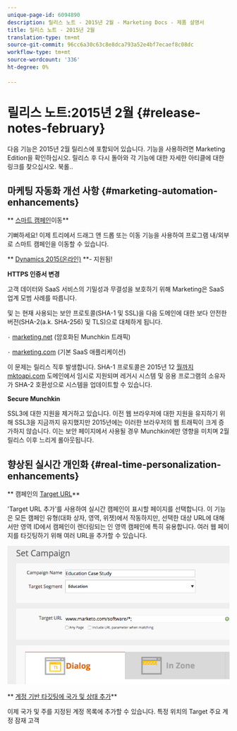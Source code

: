 ```yaml
---
unique-page-id: 6094890
description: 릴리스 노트 - 2015년 2월 - Marketing Docs - 제품 설명서
title: 릴리스 노트 - 2015년 2월
translation-type: tm+mt
source-git-commit: 96cc6a30c63c8e8dca793a52e4bf7ecaef8c08dc
workflow-type: tm+mt
source-wordcount: '336'
ht-degree: 0%

---
```



# 릴리스 노트:2015년 2월 {#release-notes-february}

다음 기능은 2015년 2월 릴리스에 포함되어 있습니다. 기능을 사용하려면 Marketing Edition을 확인하십시오. 릴리스 후 다시 돌아와 각 기능에 대한 자세한 아티클에 대한 링크를 찾으십시오. 북롤..

## 마케팅 자동화 개선 사항 {#marketing-automation-enhancements}

** [스마트 캠페인](../../product-docs/core-marketo-concepts/smart-campaigns/using-smart-campaigns/move-a-smart-campaign.md)이동**

기뻐하세요! 이제 트리에서 드래그 앤 드롭 또는 이동 기능을 사용하여 프로그램 내/외부로 스마트 캠페인을 이동할 수 있습니다.

** [Dynamics 2015(온라인)](http://docs.marketo.com/display/docs/microsoft+dynamics+2013+on-premises) **- 지원됨!

**HTTPS 인증서 변경**

고객 데이터와 SaaS 서비스의 기밀성과 무결성을 보호하기 위해 Marketing은 SaaS 업계 모범 사례를 따릅니다.

및 는 현재 사용되는 보안 프로토콜(SHA-1 및 SSL)을 다음 도메인에 대한 보다 안전한 버전(SHA-2(a.k. SHA-256) 및 TLS)으로 대체하게 됩니다.

`·` [marketing.net](http://marketo.net) (암호화된 Munchkin 트래픽)

`·` [marketing.com](http://marketo.com) (기본 SaaS 애플리케이션)

이 문제는 릴리스 직후 발생합니다. SHA-1 프로토콜은 2015년 12 [월까지 mktoapi.com](http://mktoapi.com) 도메인에서 임시로 지원되며 레거시 시스템 및 응용 프로그램의 소유자가 SHA-2 호환성으로 시스템을 업데이트할 수 있습니다.

**Secure Munchkin**

SSL3에 대한 지원을 제거하고 있습니다. 이전 웹 브라우저에 대한 지원을 유지하기 위해 SSL3을 지금까지 유지했지만 2015년에는 이러한 브라우저의 웹 트래픽이 크게 증가하지 않습니다. 이는 보안 페이지에서 사용될 경우 Munchkin에만 영향을 미치며 2월 릴리스 이후 느리게 롤아웃됩니다.

## 향상된 실시간 개인화 {#real-time-personalization-enhancements}

** 캠페인의 [Target URL](../../product-docs/web-personalization/working-with-web-campaigns/adding-a-target-url-to-a-web-campaign.md)**

&#39;Target URL 추가&#39;를 사용하여 실시간 캠페인이 표시할 페이지를 선택합니다. 이 기능은 모든 캠페인 유형(대화 상자, 영역, 위젯)에서 작동하지만, 선택한 대상 URL에 대해서만 영역 ID에서 캠페인이 렌더링되는 인 영역 캠페인에 특히 유용합니다. 여러 웹 페이지를 타깃팅하기 위해 여러 URL을 추가할 수 있습니다.

![](assets/image2015-2-19-11-3a0-3a30.png)

** [계정 기반 타깃팅에 국가 및 상태 추가](https://docs.marketo.com/display/DOCS/View+a+Named+Account+List)**

이제 국가 및 주를 지정된 계정 목록에 추가할 수 있습니다. 특정 위치의 Target 주요 계정 잠재 고객

